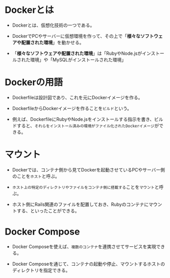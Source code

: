 # Dockerとは

- Dockerとは、仮想化技術の一つである。

- DockerでPCやサーバーに仮想環境を作って、その上で「**様々なソフトウェアや配置された環境**」を動かせる。

- 「**様々なソフトウェアや配置された環境**」は「RubyやNode.jsがインストールされた環境」や「MySQLがインストールされた環境」

# Dockerの用語

- Dockerfileは設計図であり、これを元にDockerイメージを作る。

- DockerfileからDockerイメージを作ることを`ビルド`という。

- 例えば、DockerfileにRubyやNode.jsをインストールする指示を書き、ビルドすると、`それらをインストール済みの環境がファイル化されたDockerイメージ`ができる。

# マウント

- Dockerでは、コンテナ側から見てDockerを起動させているPCやサーバー側のことを`ホスト`と呼ぶ。

- `ホスト上の特定のディレクトリやファイルをコンテナ側に搭載する`ことを`マウント`と呼ぶ。

- ホスト側にRails関連のファイルを配置しておき、Rubyのコンテナにマウントする、といったことができる。

# Docker Compose

- Docker Composeを使えば、`複数のコンテナ`を連携させてサービスを実現できる。

- Docker Composeを通じて、コンテナの起動や停止、マウントするホストのディレクトリを指定できる。
